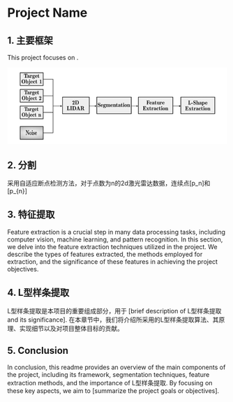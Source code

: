 # Project Name

## 1. 主要框架

This project focuses on .

![Framework Diagram](frame.PNG)


## 2. 分割

采用自适应断点检测方法，对于点数为n的2d激光雷达数据，连续点[p_n]和[p_{n}]

## 3. 特征提取

Feature extraction is a crucial step in many data processing tasks, including computer vision, machine learning, and pattern recognition. In this section, we delve into the feature extraction techniques utilized in the project. We describe the types of features extracted, the methods employed for extraction, and the significance of these features in achieving the project objectives.

## 4. L型样条提取

L型样条提取是本项目的重要组成部分，用于 [brief description of L型样条提取 and its significance]. 在本章节中，我们将介绍所采用的L型样条提取算法、其原理、实现细节以及对项目整体目标的贡献。

## 5. Conclusion

In conclusion, this readme provides an overview of the main components of the project, including its framework, segmentation techniques, feature extraction methods, and the importance of L型样条提取. By focusing on these key aspects, we aim to [summarize the project goals or objectives].

